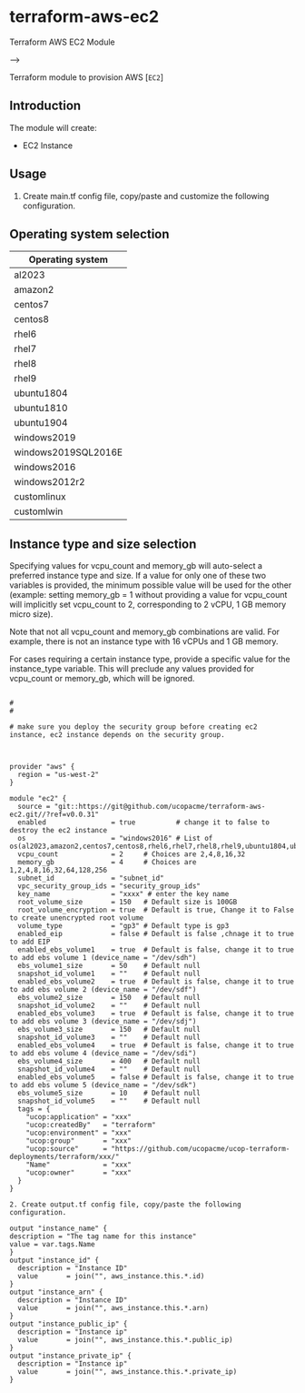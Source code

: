 # terraform-aws-ec2
Terraform AWS EC2 Module


-->

Terraform module to provision AWS [`EC2`]



## Introduction

The module will create:

* EC2 Instance


## Usage
1. Create main.tf config file, copy/paste and customize the following configuration.

## Operating system selection

|Operating system|
|--------------------|
| al2023             |
| amazon2            |
| centos7            |
| centos8            |
| rhel6              |
| rhel7              |
| rhel8              |
| rhel9              |
| ubuntu1804         |
| ubuntu1810         |
| ubuntu1904         |
| windows2019        |
| windows2019SQL2016E|
| windows2016        |
| windows2012r2      |
| customlinux        |
| customlwin         |

## Instance type and size selection

Specifying values for vcpu\_count and memory\_gb will auto-select a preferred instance type and size.  If a value for only one of these two variables is provided, the minimum possible value will be used for the other (example: setting memory\_gb = 1 without providing a value for vcpu\_count will implicitly set vcpu\_count to 2, corresponding to 2 vCPU, 1 GB memory micro size).

Note that not all vcpu\_count and memory\_gb combinations are valid.  For example, there is not an instance type with 16 vCPUs and 1 GB memory.

For cases requiring a certain instance type, provide a specific value for the instance\_type variable.  This will preclude any values provided for vcpu\_count or memory\_gb, which will be ignored.

```hcl

#
#

# make sure you deploy the security group before creating ec2 instance, ec2 instance depends on the security group.



provider "aws" {
  region = "us-west-2"
}

module "ec2" {
  source = "git::https://git@github.com/ucopacme/terraform-aws-ec2.git//?ref=v0.0.31"
  enabled                = true          # change it to false to destroy the ec2 instance
  os                     = "windows2016" # List of os(al2023,amazon2,centos7,centos8,rhel6,rhel7,rhel8,rhel9,ubuntu1804,ubuntu1810,ubuntu1904,windows2019,windows2016,windows2012r2,windows2019SQL2016E)
  vcpu_count             = 2     # Choices are 2,4,8,16,32
  memory_gb              = 4     # Choices are 1,2,4,8,16,32,64,128,256
  subnet_id              = "subnet_id"
  vpc_security_group_ids = "security_group_ids"
  key_name               = "xxxx" # enter the key name
  root_volume_size       = 150   # Default size is 100GB
  root_volume_encryption = true  # Default is true, Change it to False to create unencrypted root volume
  volume_type            = "gp3" # Default type is gp3
  enabled_eip            = false # Default is false ,chnage it to true to add EIP
  enabled_ebs_volume1    = true  # Default is false, change it to true to add ebs volume 1 (device_name = "/dev/sdh")
  ebs_volume1_size       = 50    # Default null
  snapshot_id_volume1    = ""    # Default null
  enabled_ebs_volume2    = true  # Default is false, change it to true to add ebs volume 2 (device_name = "/dev/sdf")
  ebs_volume2_size       = 150   # Default null
  snapshot_id_volume2    = ""    # Default null
  enabled_ebs_volume3    = true  # Default is false, change it to true to add ebs volume 3 (device_name = "/dev/sdj")
  ebs_volume3_size       = 150   # Default null
  snapshot_id_volume3    = ""    # Default null
  enabled_ebs_volume4    = true  # Default is false, change it to true to add ebs volume 4 (device_name = "/dev/sdi")
  ebs_volume4_size       = 400   # Default null
  snapshot_id_volume4    = ""    # Default null
  enabled_ebs_volume5    = false # Default is false, change it to true to add ebs volume 5 (device_name = "/dev/sdk")
  ebs_volume5_size       = 10    # Default null
  snapshot_id_volume5    = ""    # Default null
  tags = {
    "ucop:application" = "xxx"
    "ucop:createdBy"   = "terraform"
    "ucop:environment" = "xxx"
    "ucop:group"       = "xxx"
    "ucop:source"      = "https://github.com/ucopacme/ucop-terraform-deployments/terraform/xxx/"
    "Name"             = "xxx"
    "ucop:owner"       = "xxx"
  }
}

2. Create output.tf config file, copy/paste the following configuration.

output "instance_name" {
description = "The tag name for this instance"
value = var.tags.Name
}
output "instance_id" {
  description = "Instance ID"
  value       = join("", aws_instance.this.*.id)
}
output "instance_arn" {
  description = "Instance ID"
  value       = join("", aws_instance.this.*.arn)
}
output "instance_public_ip" {
  description = "Instance ip"
  value       = join("", aws_instance.this.*.public_ip)
}
output "instance_private_ip" {
  description = "Instance ip"
  value       = join("", aws_instance.this.*.private_ip)
}



